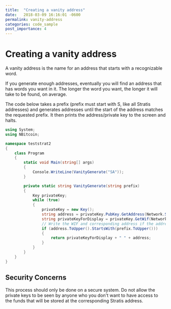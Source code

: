 ```yaml
---
title:  "Creating a vanity address"
date:   2018-03-09 16:16:01 -0600
permalink: vanity-address
categories: code_sample
post_importance: 4
---
```


# Creating a vanity address

A vanity address is the name for an address that starts with a recognizable word.

If you generate enough addresses, eventually you will find an address that has words you want in it. The longer the word you want, the longer it will take to be found, on average.

The code below takes a prefix (prefix must start with S, like all Stratis addresses) and generates addresses until the start of the address matches the requested prefix. It then prints the address/private key to the screen and halts.

```cs
using System;
using NBitcoin;

namespace teststrat2
{
    class Program
    {
        static void Main(string[] args)
        {
            Console.WriteLine(VanityGenerate("SA"));
        }

        private static string VanityGenerate(string prefix)
        {
            Key privateKey;
            while (true)
            {
                privateKey = new Key();
                string address = privateKey.PubKey.GetAddress(Network.StratisMain).ToString();
                string privateKeyForDisplay = privateKey.GetWif(Network.StratisMain).ToWif();
                // Write the WIF and corresponding address if the address matches the desired format
                if (address.ToUpper().StartsWith(prefix.ToUpper()))
                {
                    return privateKeyForDisplay + " " + address;
                }
            }
        }
    }
}
```

## Security Concerns

This process should only be done on a secure system. Do not allow the private keys to be seen by anyone who you don't want to have access to the funds that will be stored at the corresponding Stratis address.